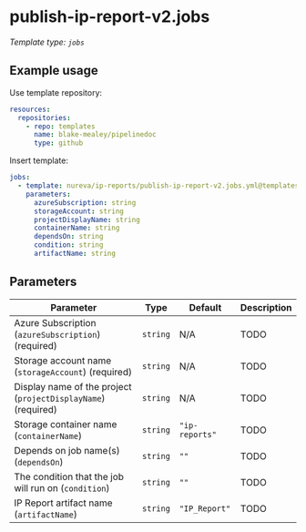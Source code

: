 # publish-ip-report-v2.jobs

_Template type: `jobs`_

## Example usage

Use template repository:

```yaml
resources:
  repositories:
    - repo: templates
      name: blake-mealey/pipelinedoc
      type: github
```

Insert template:

```yaml
jobs:
  - template: nureva/ip-reports/publish-ip-report-v2.jobs.yml@templates
    parameters:
      azureSubscription: string
      storageAccount: string
      projectDisplayName: string
      containerName: string
      dependsOn: string
      condition: string
      artifactName: string
```

## Parameters

|Parameter|Type|Default|Description|
|---|---|---|---|
|Azure Subscription (`azureSubscription`)  (required)|`string` |N/A|TODO|
|Storage account name (`storageAccount`)  (required)|`string` |N/A|TODO|
|Display name of the project (`projectDisplayName`)  (required)|`string` |N/A|TODO|
|Storage container name (`containerName`) |`string` |`"ip-reports"`|TODO|
|Depends on job name(s) (`dependsOn`) |`string` |`""`|TODO|
|The condition that the job will run on (`condition`) |`string` |`""`|TODO|
|IP Report artifact name (`artifactName`) |`string` |`"IP_Report"`|TODO|

